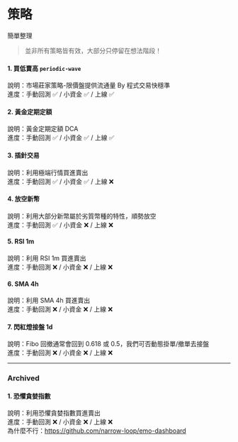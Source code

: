 # 策略
簡單整理

> 並非所有策略皆有效，大部分只停留在想法階段！

#### 1. 買低賣高 `periodic-wave`
說明：市場莊家策略-限價盤提供流通量 By 程式交易快穩準  
進度：手動回測 ✅ / 小資金 ✅ / 上線 ✅  

#### 2. 黃金定期定額
說明：黃金定期定額 DCA  
進度：手動回測 ✅ / 小資金 ✅ / 上線 ✅  

#### 3. 插針交易
說明：利用極端行情買進賣出  
進度：手動回測 ✅ / 小資金 ✅ / 上線 ❌

#### 4. 放空新幣
說明：利用大部分新幣屬於劣質幣種的特性，順勢放空  
進度：手動回測 ✅ / 小資金 ❌ / 上線 ❌

#### 5. RSI 1m
說明：利用 RSI 1m 買進賣出  
進度：手動回測 ❌ / 小資金 ❌ / 上線 ❌

#### 6. SMA 4h
說明：利用 SMA 4h 買進賣出  
進度：手動回測 ❌ / 小資金 ❌ / 上線 ❌

#### 7. 閃紅燈接盤 1d
說明：Fibo 回撤通常會回到 0.618 或 0.5，我們可否動態掛單/撤單去接盤  
進度：手動回測 ❌ / 小資金 ❌ / 上線 ❌

---

### Archived
#### 1. 恐懼貪婪指數
說明：利用恐懼貪婪指數買進賣出  
進度：手動回測 ❌ / 小資金 ❌ / 上線 ❌  
為什麼不行：https://github.com/narrow-loop/emo-dashboard
